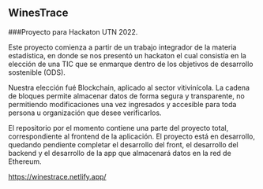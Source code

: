 ## WinesTrace

###Proyecto para Hackaton UTN 2022.

Este proyecto comienza a partir de un trabajo integrador de la materia estadística, en donde se nos presentó un hackaton el cual consistía en la elección de una TIC que se enmarque dentro de los objetivos de desarrollo sostenible (ODS).

Nuestra elección fué Blockchain, aplicado al sector vitivinícola. La cadena de bloques permite almacenar datos de forma segura y transparente, no permitiendo modificaciones una vez ingresados y accesible para toda persona u organización que desee verificarlos.

El repositorio por el momento contiene una parte del proyecto total, correspondiente al frontend de la aplicación.
El proyecto está en desarrollo, quedando pendiente completar el desarrollo del front, el desarrollo del backend y el desarrollo de la app que almacenará datos en la red de Ethereum.

https://winestrace.netlify.app/




